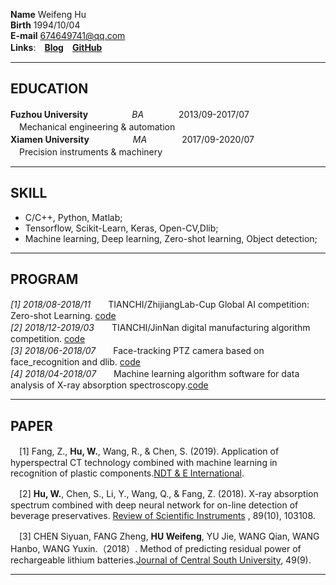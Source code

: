 **Name** Weifeng Hu   
**Birth** 1994/10/04  
**E-mail** 674649741@qq.com  
**Links**:　**[Blog](https://blog.csdn.net/Hu_WF)**　**[GitHub](https://github.com/Hu-WF)**  
 
----

## EDUCATION  
**Fuzhou University**　　　　　_BA_　　　　2013/09-2017/07  
　Mechanical engineering & automation  
**Xiamen University**　　　　　_MA_　　　　2017/09-2020/07  
　Precision instruments & machinery

----

## SKILL  
* C/C++, Python, Matlab;  
* Tensorflow, Scikit-Learn, Keras, Open-CV,Dlib;  
* Machine learning, Deep learning, Zero-shot learning, Object detection;  

----

## PROGRAM  
_[1] 2018/08-2018/11_　　TIANCHI/ZhijiangLab-Cup Global AI competition: Zero-shot Learning. [code](https://github.com/Hu-WF/2018ZJL-Zero-Shot-Learning-ZSL)  
_[2] 2018/12-2019/03_　　TIANCHI/JinNan digital manufacturing algorithm competition. [code](https://github.com/Hu-WF/2019Jinnan-Digital-Manufacturing-DMAC)  
_[3] 2018/06-2018/07_　　Face-tracking PTZ camera based on face_recognition and dlib. [code](https://github.com/Hu-WF/Face-tracking-PTZ-camera-project)  
_[4] 2018/04-2018/07_　　Machine learning algorithm software for data analysis of X-ray absorption spectroscopy.[code](https://github.com/Hu-WF/XASDataProcessingProject)  

----

## PAPER  
　[1] Fang, Z., **Hu, W.**, Wang, R., & Chen, S. (2019). Application of hyperspectral CT technology combined with machine learning in recognition of plastic components.[NDT & E International](https://www.sciencedirect.com/science/article/pii/S0963869518305619?via%3Dihub).  

　[2] **Hu, W.**, Chen, S., Li, Y., Wang, Q., & Fang, Z. (2018). X-ray absorption spectrum combined with deep neural network for on-line detection of beverage preservatives. [Review of Scientific Instruments](https://aip.scitation.org/doi/10.1063/1.5048281)
, 89(10), 103108.  

　[3] CHEN Siyuan, FANG Zheng, **HU Weifeng**, YU Jie, WANG Qian, WANG Hanbo, WANG Yuxin.（2018）. Method of predicting residual power of rechargeable lithium batteries.[Journal of Central South University](http://www.zndxzk.com.cn/paper/paperView.aspx?id=paper_318535), 49(9).  
 
----



